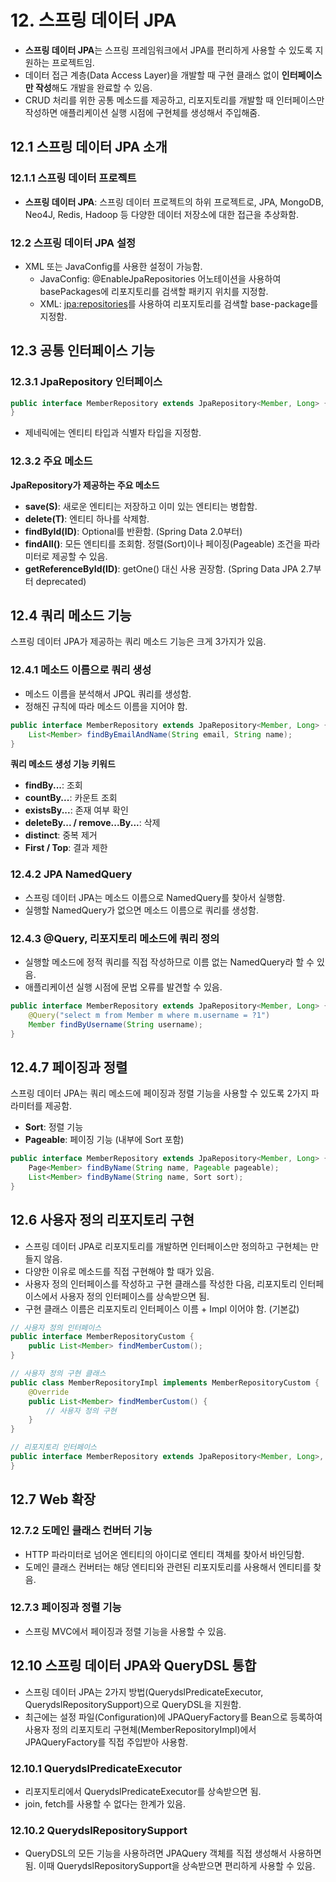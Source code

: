# 12. 스프링 데이터 JPA

- **스프링 데이터 JPA**는 스프링 프레임워크에서 JPA를 편리하게 사용할 수 있도록 지원하는 프로젝트임.
- 데이터 접근 계층(Data Access Layer)을 개발할 때 구현 클래스 없이 **인터페이스만 작성**해도 개발을 완료할 수 있음.
- CRUD 처리를 위한 공통 메소드를 제공하고, 리포지토리를 개발할 때 인터페이스만 작성하면 애플리케이션 실행 시점에 구현체를 생성해서 주입해줌.

## 12.1 스프링 데이터 JPA 소개

### 12.1.1 스프링 데이터 프로젝트

- **스프링 데이터 JPA**: 스프링 데이터 프로젝트의 하위 프로젝트로, JPA, MongoDB, Neo4J, Redis, Hadoop 등 다양한 데이터 저장소에 대한 접근을 추상화함.

### 12.2 스프링 데이터 JPA 설정

- XML 또는 JavaConfig를 사용한 설정이 가능함.
  - JavaConfig: @EnableJpaRepositories 어노테이션을 사용하여 basePackages에 리포지토리를 검색할 패키지 위치를 지정함.
  - XML: <jpa:repositories>를 사용하여 리포지토리를 검색할 base-package를 지정함.

## 12.3 공통 인터페이스 기능

### 12.3.1 JpaRepository 인터페이스

```java
public interface MemberRepository extends JpaRepository<Member, Long> {
}
```

- 제네릭에는 엔티티 타입과 식별자 타입을 지정함.

### 12.3.2 주요 메소드

**JpaRepository가 제공하는 주요 메소드**
- **save(S)**: 새로운 엔티티는 저장하고 이미 있는 엔티티는 병합함.
- **delete(T)**: 엔티티 하나를 삭제함.
- **findById(ID)**: Optional<T>를 반환함. (Spring Data 2.0부터)
- **findAll()**: 모든 엔티티를 조회함. 정렬(Sort)이나 페이징(Pageable) 조건을 파라미터로 제공할 수 있음.
- **getReferenceById(ID)**: getOne() 대신 사용 권장함. (Spring Data JPA 2.7부터 deprecated)

## 12.4 쿼리 메소드 기능

스프링 데이터 JPA가 제공하는 쿼리 메소드 기능은 크게 3가지가 있음.

### 12.4.1 메소드 이름으로 쿼리 생성

- 메소드 이름을 분석해서 JPQL 쿼리를 생성함.
- 정해진 규칙에 따라 메소드 이름을 지어야 함.

```java
public interface MemberRepository extends JpaRepository<Member, Long> {
    List<Member> findByEmailAndName(String email, String name);
}
```

**쿼리 메소드 생성 기능 키워드**
- **findBy...**: 조회
- **countBy...**: 카운트 조회
- **existsBy...**: 존재 여부 확인
- **deleteBy... / remove...By...**: 삭제
- **distinct**: 중복 제거
- **First / Top**: 결과 제한

### 12.4.2 JPA NamedQuery

- 스프링 데이터 JPA는 메소드 이름으로 NamedQuery를 찾아서 실행함.
- 실행할 NamedQuery가 없으면 메소드 이름으로 쿼리를 생성함.

### 12.4.3 @Query, 리포지토리 메소드에 쿼리 정의

- 실행할 메소드에 정적 쿼리를 직접 작성하므로 이름 없는 NamedQuery라 할 수 있음.
- 애플리케이션 실행 시점에 문법 오류를 발견할 수 있음.

```java
public interface MemberRepository extends JpaRepository<Member, Long> {
    @Query("select m from Member m where m.username = ?1")
    Member findByUsername(String username);
}
```

## 12.4.7 페이징과 정렬

스프링 데이터 JPA는 쿼리 메소드에 페이징과 정렬 기능을 사용할 수 있도록 2가지 파라미터를 제공함.

- **Sort**: 정렬 기능
- **Pageable**: 페이징 기능 (내부에 Sort 포함)

```java
public interface MemberRepository extends JpaRepository<Member, Long> {
    Page<Member> findByName(String name, Pageable pageable);
    List<Member> findByName(String name, Sort sort);
}
```

## 12.6 사용자 정의 리포지토리 구현

- 스프링 데이터 JPA로 리포지토리를 개발하면 인터페이스만 정의하고 구현체는 만들지 않음.
- 다양한 이유로 메소드를 직접 구현해야 할 때가 있음.
- 사용자 정의 인터페이스를 작성하고 구현 클래스를 작성한 다음, 리포지토리 인터페이스에서 사용자 정의 인터페이스를 상속받으면 됨.
- 구현 클래스 이름은 리포지토리 인터페이스 이름 + Impl 이어야 함. (기본값)

```java
// 사용자 정의 인터페이스
public interface MemberRepositoryCustom {
    public List<Member> findMemberCustom();
}

// 사용자 정의 구현 클래스
public class MemberRepositoryImpl implements MemberRepositoryCustom {
    @Override
    public List<Member> findMemberCustom() {
        // 사용자 정의 구현
    }
}

// 리포지토리 인터페이스
public interface MemberRepository extends JpaRepository<Member, Long>, MemberRepositoryCustom {
}
```

## 12.7 Web 확장

### 12.7.2 도메인 클래스 컨버터 기능

- HTTP 파라미터로 넘어온 엔티티의 아이디로 엔티티 객체를 찾아서 바인딩함.
- 도메인 클래스 컨버터는 해당 엔티티와 관련된 리포지토리를 사용해서 엔티티를 찾음.

### 12.7.3 페이징과 정렬 기능

- 스프링 MVC에서 페이징과 정렬 기능을 사용할 수 있음.

## 12.10 스프링 데이터 JPA와 QueryDSL 통합

- 스프링 데이터 JPA는 2가지 방법(QuerydslPredicateExecutor, QuerydslRepositorySupport)으로 QueryDSL을 지원함.
- 최근에는 설정 파일(Configuration)에 JPAQueryFactory를 Bean으로 등록하여 사용자 정의 리포지토리 구현체(MemberRepositoryImpl)에서 JPAQueryFactory를 직접 주입받아 사용함.

### 12.10.1 QuerydslPredicateExecutor

- 리포지토리에서 QuerydslPredicateExecutor를 상속받으면 됨.
- join, fetch를 사용할 수 없다는 한계가 있음.

### 12.10.2 QuerydslRepositorySupport

- QueryDSL의 모든 기능을 사용하려면 JPAQuery 객체를 직접 생성해서 사용하면 됨. 이때 QuerydslRepositorySupport을 상속받으면 편리하게 사용할 수 있음.